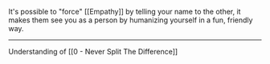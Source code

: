 It's possible to "force" [[Empathy]] by telling your name to the other, it makes them see you as a person by humanizing yourself in a fun, friendly way.

---

Understanding of [[0 - Never Split The Difference]]
